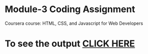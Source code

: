 

# Module-3 Coding Assignment

Coursera course: HTML, CSS, and Javascript for Web Developers

# To see the output [CLICK HERE](https://github.com/A07ashu/Assignment_3/tree/main/Assignment3/)
